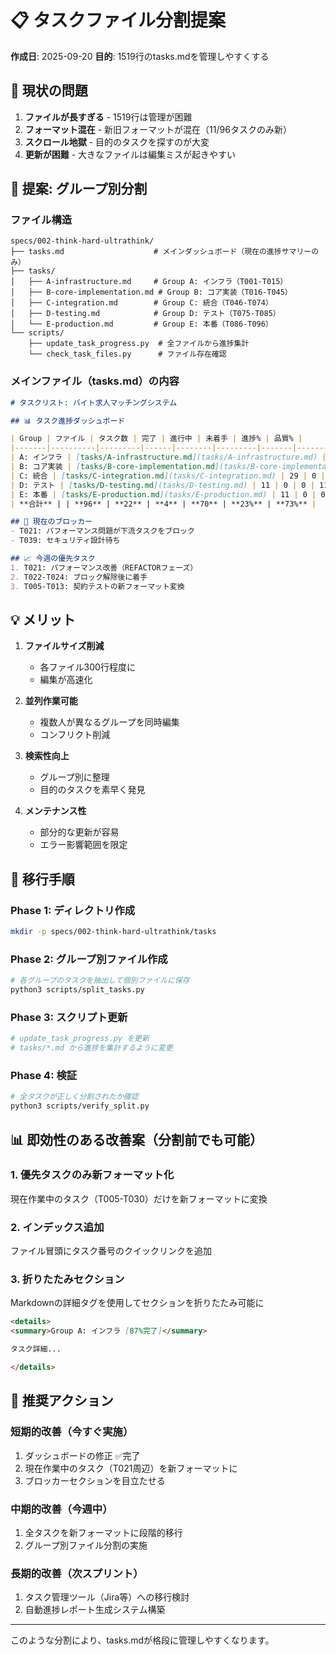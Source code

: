 # 📋 タスクファイル分割提案

**作成日**: 2025-09-20
**目的**: 1519行のtasks.mdを管理しやすくする

## 🎯 現状の問題

1. **ファイルが長すぎる** - 1519行は管理が困難
2. **フォーマット混在** - 新旧フォーマットが混在（11/96タスクのみ新）
3. **スクロール地獄** - 目的のタスクを探すのが大変
4. **更新が困難** - 大きなファイルは編集ミスが起きやすい

## 📁 提案: グループ別分割

### ファイル構造
```
specs/002-think-hard-ultrathink/
├── tasks.md                    # メインダッシュボード（現在の進捗サマリーのみ）
├── tasks/
│   ├── A-infrastructure.md     # Group A: インフラ（T001-T015）
│   ├── B-core-implementation.md # Group B: コア実装（T016-T045）
│   ├── C-integration.md        # Group C: 統合（T046-T074）
│   ├── D-testing.md            # Group D: テスト（T075-T085）
│   └── E-production.md         # Group E: 本番（T086-T096）
└── scripts/
    ├── update_task_progress.py  # 全ファイルから進捗集計
    └── check_task_files.py      # ファイル存在確認
```

### メインファイル（tasks.md）の内容
```markdown
# タスクリスト: バイト求人マッチングシステム

## 📊 タスク進捗ダッシュボード

| Group | ファイル | タスク数 | 完了 | 進行中 | 未着手 | 進捗% | 品質% |
|-------|----------|---------|------|--------|---------|-------|-------|
| A: インフラ | [tasks/A-infrastructure.md](tasks/A-infrastructure.md) | 15 | 13 | 0 | 2 | 87% | 90% |
| B: コア実装 | [tasks/B-core-implementation.md](tasks/B-core-implementation.md) | 30 | 9 | 4 | 17 | 43% | 75% |
| C: 統合 | [tasks/C-integration.md](tasks/C-integration.md) | 29 | 0 | 0 | 29 | 0% | 0% |
| D: テスト | [tasks/D-testing.md](tasks/D-testing.md) | 11 | 0 | 0 | 11 | 0% | 0% |
| E: 本番 | [tasks/E-production.md](tasks/E-production.md) | 11 | 0 | 0 | 11 | 0% | 0% |
| **合計** | | **96** | **22** | **4** | **70** | **23%** | **73%** |

## 🔴 現在のブロッカー
- T021: パフォーマンス問題が下流タスクをブロック
- T039: セキュリティ設計待ち

## 📈 今週の優先タスク
1. T021: パフォーマンス改善（REFACTORフェーズ）
2. T022-T024: ブロック解除後に着手
3. T005-T013: 契約テストの新フォーマット変換
```

## 💡 メリット

1. **ファイルサイズ削減**
   - 各ファイル300行程度に
   - 編集が高速化

2. **並列作業可能**
   - 複数人が異なるグループを同時編集
   - コンフリクト削減

3. **検索性向上**
   - グループ別に整理
   - 目的のタスクを素早く発見

4. **メンテナンス性**
   - 部分的な更新が容易
   - エラー影響範囲を限定

## 🔧 移行手順

### Phase 1: ディレクトリ作成
```bash
mkdir -p specs/002-think-hard-ultrathink/tasks
```

### Phase 2: グループ別ファイル作成
```bash
# 各グループのタスクを抽出して個別ファイルに保存
python3 scripts/split_tasks.py
```

### Phase 3: スクリプト更新
```python
# update_task_progress.py を更新
# tasks/*.md から進捗を集計するように変更
```

### Phase 4: 検証
```bash
# 全タスクが正しく分割されたか確認
python3 scripts/verify_split.py
```

## 📊 即効性のある改善案（分割前でも可能）

### 1. 優先タスクのみ新フォーマット化
現在作業中のタスク（T005-T030）だけを新フォーマットに変換

### 2. インデックス追加
ファイル冒頭にタスク番号のクイックリンクを追加

### 3. 折りたたみセクション
Markdownの詳細タグを使用してセクションを折りたたみ可能に

```markdown
<details>
<summary>Group A: インフラ [87%完了]</summary>

タスク詳細...

</details>
```

## 🎯 推奨アクション

### 短期的改善（今すぐ実施）
1. ダッシュボードの修正 ✅完了
2. 現在作業中のタスク（T021周辺）を新フォーマットに
3. ブロッカーセクションを目立たせる

### 中期的改善（今週中）
1. 全タスクを新フォーマットに段階的移行
2. グループ別ファイル分割の実施

### 長期的改善（次スプリント）
1. タスク管理ツール（Jira等）への移行検討
2. 自動進捗レポート生成システム構築

---

このような分割により、tasks.mdが格段に管理しやすくなります。